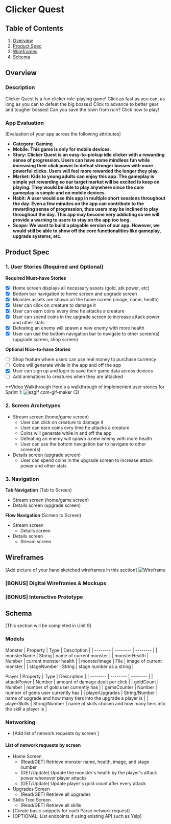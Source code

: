 # Clicker Quest

## Table of Contents
1. [Overview](#Overview)
1. [Product Spec](#Product-Spec)
1. [Wireframes](#Wireframes)
2. [Schema](#Schema)

## Overview
### Description
Clicker Quest is a fun clicker role-playing game! Click as fast as you can, as long as you can to defeat the big bosses! Click to advance to better gear and tougher bosses! Can you save the town from ruin? Click now to play!

### App Evaluation
[Evaluation of your app across the following attributes]
- **Category: Gaming**
- **Mobile: This game is only for mobile devices.**
- **Story: Clicker Quest is an easy-to-pickup idle clicker with a rewarding sense of progression. Users can have some mindless fun while increasing their click power to defeat stronger bosses with more powerful clicks. Users will feel more rewarded the longer they play.**
- **Market: Kids to young adults can enjoy this app. The gameplay is simple yet rewarding so our target market will be excited to keep on playing. They would be able to play anywhere since the core gameplay is simple and on mobile devices.**
- **Habit: A user would use this app in multiple short sessions throughout the day. Even a few minutes on the app can contribute to the rewarding sense of progression, thus users may be inclined to play throughout the day. This app may become very addicting so we will provide a warning to users to stay on the app too long.**
- **Scope: We want to build a playable version of our app. However, we would still be able to show off the core functionalities like gameplay, upgrade systems, etc.**

## Product Spec

### 1. User Stories (Required and Optional)

**Required Must-have Stories**

- [X] Home screen displays all necessary assets (gold, atk power, etc)
- [X] Bottom bar navigation to home screen and upgrade screen
- [x] Monster assets are shown on the home screen (image, name, health)
- [x] User can click on creature to damage it
- [x] User can earn coins every time he attacks a creature
- [x] User can spend coins in the upgrade screen to increase attack power and other stats
- [x] Defeating an enemy will spawn a new enemy with more health 
- [x] User can use the bottom navigation bar to navigate to other screen(s) (upgrade screen, shop screen)

**Optional Nice-to-have Stories**

- [ ] Shop feature where users can use real money to purchase currency
- [ ] Coins will generate while in the app and off the app
- [x] User can sign up and login to save their game data across devices
- [ ] Add animations to creatures when they are attacked

**Video Walkthrough
Here's a walkthrough of implemented user stories for Sprint 1:
![ezgif com-gif-maker (3)](https://user-images.githubusercontent.com/81489476/160213514-17c9e8f1-2e39-4e2c-97ad-c4a9e19b2c6f.gif)

### 2. Screen Archetypes

* Stream screen (home/game screen)
   * User can click on creature to damage it
   * User can earn coins evry time he attacks a creature
   * Coins will generate while in and off the app
   * Defeating an enemy will spawn a new enemy with more health
   * User can use the bottom navigation bar to navigate to other screen(s)
* Details screen (upgrade screen)
   * User can spend coins in the upgrade screen to increase attack power and other stats

### 3. Navigation

**Tab Navigation** (Tab to Screen)

* Stream screen (home/game screen)
* Details screen (upgrade screen)

**Flow Navigation** (Screen to Screen)

* Stream screen
   * Details screen
* Details screen
   * Stream screen

## Wireframes
[Add picture of your hand sketched wireframes in this section]
![Wireframe](https://user-images.githubusercontent.com/81489476/159105642-2c923f4e-e7f5-4ac5-a9e2-0c9cc331472b.png)


### [BONUS] Digital Wireframes & Mockups

### [BONUS] Interactive Prototype

## Schema 
[This section will be completed in Unit 9]
### Models
Monster
| Property | Type    | Description |
| -------- | -------- | -------- |
| monsterName | String    | name of current monster     |
| monsterHealth | Number    | current monster health     |
| monsterImage | File    | image of current monster     |
| stageNumber | String    | stage number as a string     |

Player
| Property | Type    | Description |
| -------- | -------- | -------- |
| attackPower | Number    | amount of damage dealt per click   |
| goldCount | Number    | number of gold user currently has    |
| gemsCounter | Number    | number of gems user currently has     |
| playerUpgrades | String/Number | name of upgrade and how many tiers into the upgrade a player is     |
| playerSkills | String/Number | name of skills chosen and how many tiers into the skill a player is     |
### Networking
- [Add list of network requests by screen ]
#### List of network requests by screen
   - Home Screen
      - (Read/GET) Retrieve monster name, health, image, and stage number
      - (GET/Update) Update the monster's health by the player's attack power whenever player attacks
      - (GET/Update) Update player's gold count after every attack 
   - Upgrades Screen
      - (Read/GET) Retrieve all upgrades
   - Skills Tree Screen
      - (Read/GET) Retrieve all skills
- [Create basic snippets for each Parse network request]
- [OPTIONAL: List endpoints if using existing API such as Yelp]
